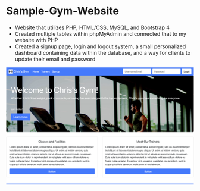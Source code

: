 # Sample-Gym-Website
+ Website that utilizes PHP, HTML/CSS, MySQL, and Bootstrap 4
+ Created multiple tables within phpMyAdmin and connected that to my website with PHP
+ Created a signup page, login and logout system, a small personalized dashboard containing data within the database, and a way for clients to update their email and password

![](Page1LoggedOut.png)
